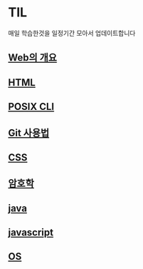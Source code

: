 # TIL
매일 학습한것을 일정기간 모아서 업데이트합니다
## [Web의 개요](국비지원학원/web/web_개요.md)
## [HTML](국비지원학원/web/html/HTML_기초.md)
## [POSIX CLI](국비지원학원/GIT/POSIX_CLI_기초.md)
## [Git 사용법](국비지원학원/GIT/내가보려고_만드는_Git_사용법.md)
## [CSS](국비지원학원/web/css/CSS.md)
## [암호학](국비지원학원/database/cryptography.md)
## [java](국비지원학원/java/java.md)
## [javascript](국비지원학원/web/javascript/javascript.md)
## [OS](OS/운영체제.md)
